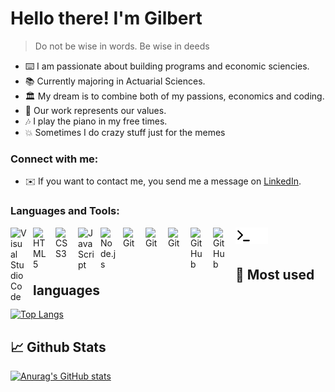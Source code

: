 # Hello there! I'm Gilbert

> Do not be wise in words. Be wise in deeds

- ⌨️ I am passionate about building programs and economic sciencies.
- 📚 Currently majoring in Actuarial Sciences.
- 🏛 My dream is to combine both of my passions, economics and coding.
- 📕 Our work represents our values.
- 🎶 I play the piano in my free times.
- 💥 Sometimes I do crazy stuff just for the memes

### Connect with me:

- ✉️ If you want to contact me, you send me a message on [LinkedIn](https://www.linkedin.com/in/gilberto-torrealba/).

### Languages and Tools:

[<img align="left" alt="Visual Studio Code" width="26px" src="https://cdn.jsdelivr.net/gh/devicons/devicon/icons/vscode/vscode-original.svg" style="padding-right:10px;" />][website]
[<img align="left" alt="HTML5" width="26px" src="https://cdn.jsdelivr.net/gh/devicons/devicon/icons/html5/html5-original.svg" style="padding-right:10px;" />][website]
[<img align="left" alt="CSS3" width="26px" src="https://cdn.jsdelivr.net/gh/devicons/devicon/icons/css3/css3-original.svg" style="padding-right:10px;" />][website]
[<img align="left" alt="JavaScript" width="26px" src="https://cdn.jsdelivr.net/gh/devicons/devicon/icons/javascript/javascript-original.svg" style="padding-right:10px;" />][website]
[<img align="left" alt="Node.js" width="26px" src="https://cdn.jsdelivr.net/gh/devicons/devicon/icons/nodejs/nodejs-original.svg" style="padding-right:10px;" />][website]
[<img align="left" alt="Git" width="26px" src="https://cdn.jsdelivr.net/gh/devicons/devicon/icons/python/python-original.svg" style="padding-right:10px;" />][website]
[<img align="left" alt="Git" width="26px" src="https://cdn.jsdelivr.net/gh/devicons/devicon/icons/c/c-line.svg" style="padding-right:10px;" />][website]
[<img align="left" alt="Git" width="26px" src="https://cdn.jsdelivr.net/gh/devicons/devicon/icons/git/git-original.svg" style="padding-right:10px;" />][website]
[<img align="left" alt="GitHub" width="26px" src="https://user-images.githubusercontent.com/3369400/139447912-e0f43f33-6d9f-45f8-be46-2df5bbc91289.png" style="padding-right:10px;" />](https://github.com/endaulster/endaulster#gh-dark-mode-only)
[<img align="left" alt="GitHub" width="26px" src="https://user-images.githubusercontent.com/3369400/139448065-39a229ba-4b06-434b-bc67-616e2ed80c8f.png" style="padding-right:10px;" />](https://github.com/endaulster/endaulster#gh-light-mode-only)
[<img align="left" alt="Terminal" width="26px" src="./img/terminal-light.svg" />](https://github.com/endaulster/endaulster#gh-light-mode-only)
[<img align="left" alt="Terminal" width="26px" src="./img/terminal-dark.svg" />](https://github.com/endaulster/endaulster#gh-dark-mode-only)

<br />
<br />

## 🦾 Most used languages

[![Top Langs](https://github-readme-stats.vercel.app/api/top-langs/?username=endaulster&theme=dark&layout=compact)](https://github.com/anuraghazra/github-readme-stats)

## 📈 Github Stats 

[![Anurag's GitHub stats](https://github-readme-stats.vercel.app/api?username=endaulster&count_private=true&border_color=white&show_icons=true&theme=dark)](https://github.com/anuraghazra/github-readme-stats)

[website]: https://github.com/endaulster/endaulster
[linkedin]: https://www.google.com
[webdevplaylist]: https://www.google.com
[jsplaylist]: https://www.google.com
[cssplaylist]: https://www.google.com
